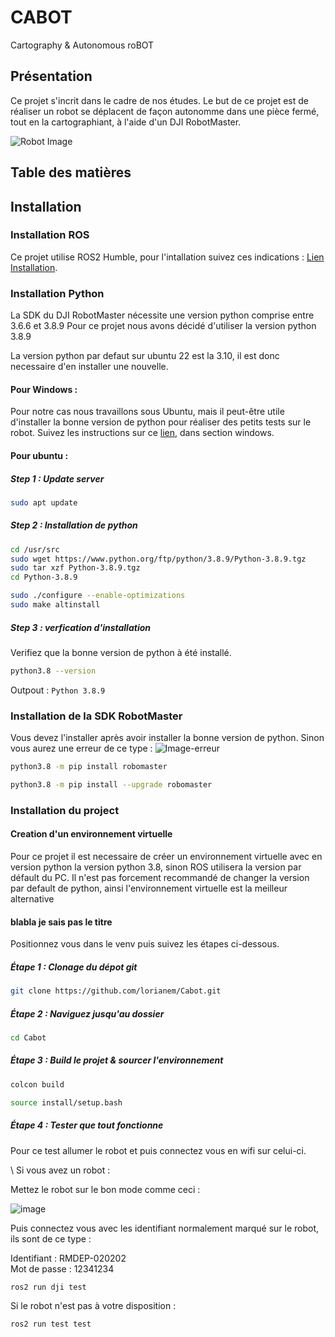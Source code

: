 # CABOT
Cartography &amp; Autonomous roBOT

## Présentation

Ce projet s'incrit dans le cadre de nos études.
Le but de ce projet est de réaliser un robot se déplacent de façon autonomme dans une pièce fermé, tout en la cartographiant, à l'aide d'un DJI RobotMaster.

![Robot Image](https://www-cdn.djiits.com/cms/uploads/db7194978c8d57a72504a3965f087fe2@374*374.png)

## Table des matières

## Installation 

### Installation ROS 

Ce projet utilise ROS2 Humble, pour l'intallation suivez ces indications :  [Lien Installation](https://docs.ros.org/en/humble/Installation.html).

### Installation Python 

La SDK du DJI RobotMaster nécessite une version python comprise entre 3.6.6 et 3.8.9
Pour ce projet nous avons décidé d'utiliser la version python 3.8.9 

La version python par defaut sur ubuntu 22 est la 3.10, il est donc necessaire d'en installer une nouvelle. 

#### Pour Windows :  

Pour notre cas nous travaillons sous Ubuntu, mais il peut-être utile d'installer la bonne version de python pour réaliser des petits tests sur le robot.
Suivez les instructions sur ce [lien](https://robomaster-dev.readthedocs.io/en/latest/code_env_setup.html), dans section windows.

#### Pour ubuntu : 

##### Step 1 : Update server

```bash 
sudo apt update
```

##### Step 2 : Installation de python 


```bash
cd /usr/src
sudo wget https://www.python.org/ftp/python/3.8.9/Python-3.8.9.tgz
sudo tar xzf Python-3.8.9.tgz
cd Python-3.8.9
```
``` bash
sudo ./configure --enable-optimizations
sudo make altinstall
```

##### Step 3 :  verfication d'installation 

Verifiez que la bonne version de python à été installé.

```bash
python3.8 --version
```
Outpout : `Python 3.8.9`

 ### Installation de la SDK RobotMaster 

Vous devez l'installer après avoir installer la bonne version de python. Sinon vous aurez une erreur de ce type :
![Image-erreur](https://robomaster-dev.readthedocs.io/en/latest/_images/pip_install_error.jpg)

```bash
python3.8 -m pip install robomaster
```
```bash 
python3.8 -m pip install --upgrade robomaster
```


### Installation du project 

#### Creation d'un environnement virtuelle

Pour ce projet il est necessaire de créer un environnement virtuelle avec en version python la version python 3.8, sinon ROS utilisera la version par défault du PC. Il n'est pas forcement recommandé de changer la version par default de python, ainsi l'environnement virtuelle est la meilleur alternative 


#### blabla je sais pas le titre 

Positionnez vous dans le venv puis suivez les étapes ci-dessous. 

##### Étape 1 : Clonage du dépot git

```bash
git clone https://github.com/lorianem/Cabot.git
```

##### Étape 2 : Naviguez jusqu'au dossier 

```bash
cd Cabot
```

##### Étape 3 : Build le projet & sourcer l'environnement 

```Bash
colcon build
```
```Bash
source install/setup.bash
```

##### Étape 4 : Tester que tout fonctionne

Pour ce test allumer le robot et puis connectez vous en wifi sur celui-ci.

\\ Si vous avez un robot : 

Mettez le robot sur le bon mode comme ceci :

![image](https://github.com/user-attachments/assets/623a9d02-539a-4977-bb17-845a685d6276)

Puis connectez vous avec les identifiant normalement marqué sur le robot, ils sont de ce type : 

Identifiant : RMDEP-020202
</br> Mot de passe : 12341234

```bash
ros2 run dji test
```

Si le robot n'est pas à votre disposition : 
```bash
ros2 run test test
```

